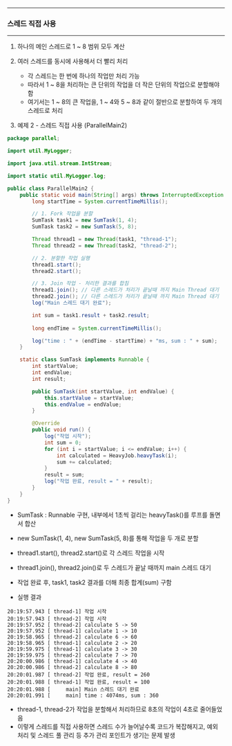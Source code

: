 -----
### 스레드 직접 사용
-----
1. 하나의 메인 스레드로 1 ~ 8 범위 모두 계산
2. 여러 스레드를 동시에 사용해서 더 빨리 처리
   - 각 스레드는 한 번에 하나의 작업만 처리 가능
   - 따라서 1 ~ 8을 처리하는 큰 단위의 작업을 더 작은 단위의 작업으로 분할해야 함
   - 여기서는 1 ~ 8의 큰 작업을, 1 ~ 4와 5 ~ 8과 같이 절반으로 분할하여 두 개의 스레드로 처리

3. 예제 2 - 스레드 직접 사용 (ParallelMain2)
```java
package parallel;

import util.MyLogger;

import java.util.stream.IntStream;

import static util.MyLogger.log;

public class ParallelMain2 {
    public static void main(String[] args) throws InterruptedException {
        long startTime = System.currentTimeMillis();

        // 1. Fork 작업을 분할
        SumTask task1 = new SumTask(1, 4);
        SumTask task2 = new SumTask(5, 8);

        Thread thread1 = new Thread(task1, "thread-1");
        Thread thread2 = new Thread(task2, "thread-2");

        // 2. 분할한 작업 실행
        thread1.start();
        thread2.start();

        // 3. Join 작업 - 처리한 결과를 합침
        thread1.join(); // 다른 스레드가 처리가 끝날때 까지 Main Thread 대기
        thread2.join(); // 다른 스레드가 처리가 끝날때 까지 Main Thread 대기
        log("Main 스레드 대기 완료");

        int sum = task1.result + task2.result;
        
        long endTime = System.currentTimeMillis();

        log("time : " + (endTime - startTime) + "ms, sum : " + sum);
    }

    static class SumTask implements Runnable {
        int startValue;
        int endValue;
        int result;

        public SumTask(int startValue, int endValue) {
            this.startValue = startValue;
            this.endValue = endValue;
        }

        @Override
        public void run() {
            log("작업 시작");
            int sum = 0;
            for (int i = startValue; i <= endValue; i++) {
                int calculated = HeavyJob.heavyTask(i);
                sum += calculated;
            }
            result = sum;
            log("작업 완료, result = " + result);
        }
    }
}
```
  - SumTask : Runnable 구현, 내부에서 1초씩 걸리는 heavyTask()를 루프를 돌면서 합산
  - new SumTask(1, 4), new SumTask(5, 8)를 통해 작업을 두 개로 분할
  - thread1.start(), thread2.start()로 각 스레드 작업을 시작
  - thread1.join(), thread2.join()로 두 스레드가 끝날 때까지 main 스레드 대기
  - 작업 완료 후, task1, task2 결과를 더해 최종 합계(sum) 구함

  - 실행 결과
```
20:19:57.943 [ thread-1] 작업 시작
20:19:57.943 [ thread-2] 작업 시작
20:19:57.952 [ thread-2] calculate 5 -> 50
20:19:57.952 [ thread-1] calculate 1 -> 10
20:19:58.965 [ thread-2] calculate 6 -> 60
20:19:58.965 [ thread-1] calculate 2 -> 20
20:19:59.975 [ thread-1] calculate 3 -> 30
20:19:59.975 [ thread-2] calculate 7 -> 70
20:20:00.986 [ thread-1] calculate 4 -> 40
20:20:00.986 [ thread-2] calculate 8 -> 80
20:20:01.987 [ thread-2] 작업 완료, result = 260
20:20:01.988 [ thread-1] 작업 완료, result = 100
20:20:01.988 [     main] Main 스레드 대기 완료
20:20:01.991 [     main] time : 4074ms, sum : 360
```
  - thread-1, thread-2가 작업을 분할해서 처리하므로 8초의 작업이 4초로 줄어들었음
  - 이렇게 스레드를 직접 사용하면 스레드 수가 늘어날수록 코드가 복잡해지고, 예외 처리 및 스레드 풀 관리 등 추가 관리 포인트가 생기는 문제 발생
